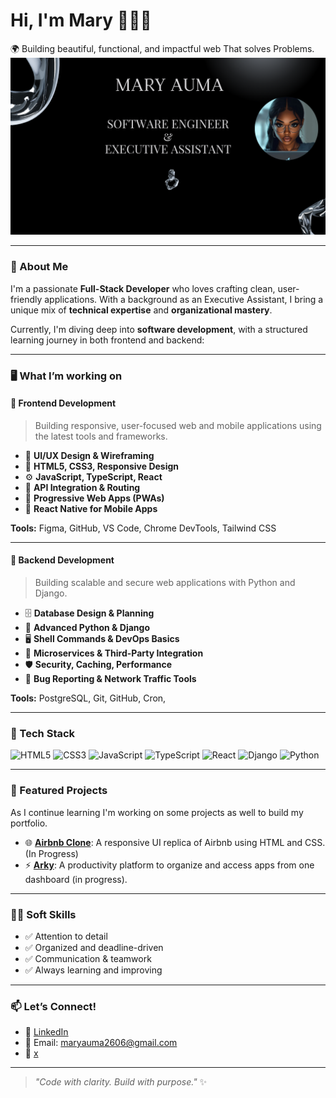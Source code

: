 # Hi, I'm Mary 👋👩‍💻
🌍 Building beautiful, functional, and impactful web That solves Problems.
![Bio banner](https://github.com/umma101/umma101/blob/db488facebaae9a8569446bf35a044a8e777e009/Black%20and%20Grey%203D%20Shapes%20Tech%20Company%20Presentation.png)

---

### 🚀 About Me

I'm a passionate **Full-Stack Developer** who loves crafting clean, user-friendly applications. With a background as an Executive Assistant, I bring a unique mix of **technical expertise** and **organizational mastery**.

Currently, I'm diving deep into **software development**, with a structured learning journey in both frontend and backend:

---

### 🖥️ What I’m working on

#### 🔹 Frontend Development

> Building responsive, user-focused web and mobile applications using the latest tools and frameworks.

- 📌 **UI/UX Design & Wireframing**
- 🧱 **HTML5, CSS3, Responsive Design**
- ⚙️ **JavaScript, TypeScript, React**
- 🔗 **API Integration & Routing**
- 📲 **Progressive Web Apps (PWAs)**
- 📱 **React Native for Mobile Apps**

**Tools:** Figma, GitHub, VS Code, Chrome DevTools, Tailwind CSS

---

#### 🔹 Backend Development

> Building scalable and secure web applications with Python and Django.

- 🗄️ **Database Design & Planning**
- 🐍 **Advanced Python & Django**
- 🖥️ **Shell Commands & DevOps Basics**
- 🧩 **Microservices & Third-Party Integration**
- 🛡️ **Security, Caching, Performance**
- 🧪 **Bug Reporting & Network Traffic Tools**

**Tools:** PostgreSQL, Git, GitHub, Cron,

---

### 🧰 Tech Stack

![HTML5](https://img.shields.io/badge/HTML5-E34F26?style=flat&logo=html5&logoColor=white)
![CSS3](https://img.shields.io/badge/CSS3-1572B6?style=flat&logo=css3&logoColor=white)
![JavaScript](https://img.shields.io/badge/JavaScript-F7DF1E?style=flat&logo=javascript&logoColor=black)
![TypeScript](https://img.shields.io/badge/TypeScript-007ACC?style=flat&logo=typescript&logoColor=white)
![React](https://img.shields.io/badge/React-20232A?style=flat&logo=react&logoColor=61DAFB)
![Django](https://img.shields.io/badge/Django-092E20?style=flat&logo=django&logoColor=white)
![Python](https://img.shields.io/badge/Python-3776AB?style=flat&logo=python&logoColor=white)

---

### 🧩 Featured Projects
As I continue learning I'm working on some projects as well to build my portfolio.
- 🌐 [**Airbnb Clone**](https://github.com/umma101/AirBNB-Clone-Project): A responsive UI replica of Airbnb using HTML and CSS.(In Progress)
- ⚡ [**Arky**](#): A productivity platform to organize and access apps from one dashboard (in progress).

---

### 👩‍💼 Soft Skills

- ✅ Attention to detail  
- ✅ Organized and deadline-driven  
- ✅ Communication & teamwork  
- ✅ Always learning and improving  

---

### 📫 Let’s Connect!

- 🔗 [LinkedIn](www.linkedin.com/in/aumamary) 
- 📧 Email: maryauma2606@gmail.com
- 🔗 [x](https://x.com/i/events/1919433940798001152)
  

---

> _"Code with clarity. Build with purpose."_ ✨











<!--
**umma101/umma101** is a ✨ _special_ ✨ repository because its `README.md` (this file) appears on your GitHub profile.

Here are some ideas to get you started:

- 🔭 I’m currently working on ...
- 🌱 I’m currently learning ...
- 👯 I’m looking to collaborate on ...
- 🤔 I’m looking for help with ...
- 💬 Ask me about ...
- 📫 How to reach me: ...
- 😄 Pronouns: ...
- ⚡ Fun fact: ...
-->
